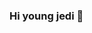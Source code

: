 ### Hi young jedi 👋

<!--
**Obi1Kenobi69/Obi1Kenobi69** is a ✨ _special_ ✨ repository because its `README.md` (this file) appears on your GitHub profile.
<h1 align="center">Hi there, I'm <a href="https://daniilshat.ru/" target="_blank">Daniil</a> 
<img src="https://github.com/blackcater/blackcater/raw/main/images/Hi.gif" height="32"/></h1>
<h3 align="center">Computer science student, IT news writer from Russia 🇷🇺</h3>
<iframe src="https://gifer.com/embed/9s96" width=480 height=360.000 frameBorder="0" allowFullScreen></iframe><p><a href="https://gifer.com">через GIFER</a></p>
![hippo](https://media3.giphy.com/media/aUovxH8Vf9qDu/giphy.gif)
